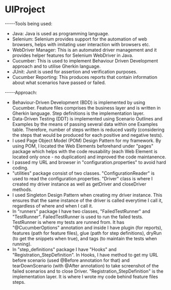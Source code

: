 # UIProject

-----Tools being used:
- Java: Java is used as programming language.
- Selenium: Selenium provides support for the automation of web browsers, helps with imitating user interaction with browsers etc.
- WebDriver Manager: This is an automated driver management and it provides helper features for Selenium WebDriver in Java.
- Cucumber: This is used to implement Behaviour Driven Development approach and to utilise Gherkin language.
- JUnit: Junit is used for assertion and verification purposes. 
- Cucumber Reporting: This produces reports that contain information about what scenarios have passed or failed.

-----Approach:
- Behaviour-Driven Development (BDD) is implemented by using Cucumber. Feature files comprises the business layer and is written in Gherkin language. Step definitions is the implementation layer.
- Data-Driven Testing (DDT) is implemented using Scenario Outlines and Examples by the means of passing several data within one Examples table. Therefore, number of steps written is reduced vastly (considering the steps that would be produced for each positive and negative tests). 
- I used Page Object Model (POM) Design Pattern for my framework. By using POM, I located the Web Elements beforehand under "pages" package which helps with the code reusability (each Web Element is located only once - no duplication) and improved the code maintanence. 
- I passed my URL and browser in "configuration.properties" to avoid hard coding.  
- "utilities" package consist of two classes. "ConfigurationReader" is used to read the configuration.properties. "Driver" class is where I created my driver instance as well as getDriver and closeDriver methods. 
- I used Singleton Design Pattern when creating my driver instance. This ensures that the same instance of the driver is called everytime I call it, regardless of where and when I call it. 
- In "runners" package I have two classes, "FailedTestRunner" and "TestRunner". FailedTestRunner is used to run the failed tests. TestRunner is where my tests are runned from. It has "@CucumberOptions" annotation and inside I have plugin (for reports), features (path for feature files), glue (path for step definitions), dryRun (to get the snippets when true), and tags (to maintain the tests when running). 
- In "step_definitions" package I have "Hooks" and "Registration_StepDefinition". In Hooks, I have method to get my URL before scenario (used @Before annotation for that) and tearDownScenario (with @After annotation) to take screenshot of the failed scenarios and to close Driver. "Registration_StepDefinition" is the implementation layer. It is where I wrote my code behind feature files steps. 
